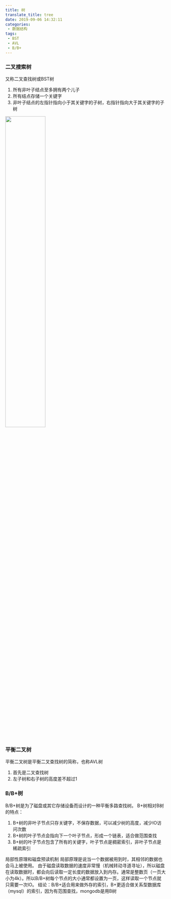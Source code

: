 ```yaml
---
title: 树
translate_title: tree
date: 2019-09-06 14:32:11
categories:
 - 数据结构
tags:
 - BST
 - AVL
 - B/B+
---
```


### 二叉搜索树
又称二叉查找树或BST树
1. 所有非叶子结点至多拥有两个儿子
1. 所有结点存储一个关键字
1. 非叶子结点的左指针指向小于其关键字的子树，右指针指向大于其关键字的子树
<img src="https://public-1251890033.cos.ap-guangzhou.myqcloud.com/blog/tree/bst.png" width="50%" height="50%">

<!-- more -->

### 平衡二叉树
平衡二叉树是平衡二叉查找树的简称，也称AVL树
1. 首先是二叉查找树
1. 左子树和右子树的高度差不超过1

### B/B+树
B/B+树是为了磁盘或其它存储设备而设计的一种平衡多路查找树。
B+树相对B树的特点：
1. B+树的非叶子节点只存关键字，不保存数据，可以减少树的高度，减少IO访问次数
1. B+树的叶子节点会指向下一个叶子节点，形成一个链表，适合做范围查找
1. B+树的叶子节点包含了所有的关键字，叶子节点是稠密索引，非叶子节点是稀疏索引

局部性原理和磁盘预读机制
局部原理是说当一个数据被用到时，其相邻的数据也会马上被使用。
由于磁盘读取数据的速度非常慢（机械转动寻道寻址），所以磁盘在读取数据时，都会向后读取一定长度的数据放入到内存。通常是整数页（一页大小为4k）。所以B/B+树每个节点的大小通常都设置为一页，这样读取一个节点就只需要一次IO。
结论：B/B+适合用来做外存的索引，B+更适合做关系型数据库（mysql）的索引，因为有范围查找，mongodb是用B树

